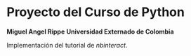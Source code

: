 # Proyecto del Curso de Python
**Miguel Angel Rippe**
**Universidad Externado de Colombia**

Implementación del tutorial de *nbinteract*.
